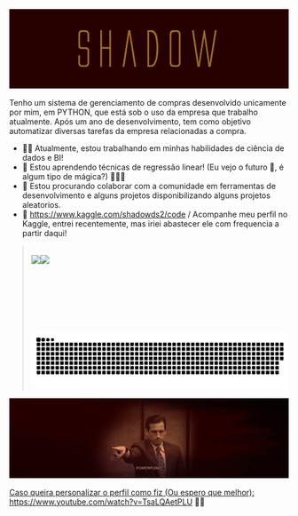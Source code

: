 <img src="https://github.com/ShadowsCrow/ShadowsCrow/blob/main/shadow.gif"/>

Tenho um sistema de gerenciamento de compras desenvolvido unicamente por mim, em PYTHON, que está sob o uso da empresa que trabalho atualmente. Após um ano de desenvolvimento, tem como objetivo automatizar diversas tarefas da empresa relacionadas a compra.

- 🐱‍👤 Atualmente, estou trabalhando em minhas habilidades de ciência de dados e BI!
- 🌱 Estou aprendendo técnicas de regressão linear! (Eu vejo o futuro 🔮, é algum tipo de mágica?) 🧙🏻‍♂️
- 👯 Estou procurando colaborar com a comunidade em ferramentas de desenvolvimento e alguns projetos disponibilizando alguns projetos aleatorios.
- 🎲 https://www.kaggle.com/shadowds2/code / Acompanhe meu perfil no Kaggle, entrei recentemente, mas iriei abastecer ele com frequencia a partir daqui!

<blockquote>

<br>

<div align="center">
  <a href="https://github.com/ShadowsCrow">
  <img height="140em" style="float: left;" src="https://github-readme-stats.vercel.app/api?username=ShadowsCrow&show_icons=true&theme=maroongold&include_all_commits=true&count_private=true&custom_title=STATUS DO GITHUB - Shadow"/>
  <img height="140em" style="float: left;" src="https://github-readme-stats.vercel.app/api/top-langs/?username=ShadowsCrow&layout=compact&langs_count=7&theme=maroongold&custom_title=LINGUAGENS MAIS USADAS"/>
</div>

 <br>

  ![Snake animation](https://github.com/ShadowsCrow/ShadowsCrow/blob/output/github-contribution-grid-snake.svg)
 
</div>
</blockquote>

<img src="https://github.com/ShadowsCrow/ShadowsCrow/blob/main/office-funny.gif"/> 

Caso queira personalizar o perfil como fiz (Ou espero que melhor): https://www.youtube.com/watch?v=TsaLQAetPLU 💪🏼
